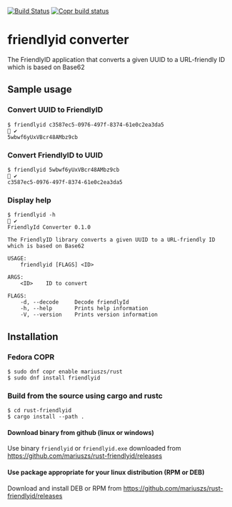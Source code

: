 [![Build Status](https://travis-ci.com/mariuszs/rust-friendlyid.svg?branch=master)](https://travis-ci.com/mariuszs/rust-friendlyid)
[![Copr build status](https://copr.fedorainfracloud.org/coprs/mariuszs/rust/package/friendlyid/status_image/last_build.png)](https://copr.fedorainfracloud.org/coprs/mariuszs/rust/package/friendlyid/)

# friendlyid converter
The FriendlyID application that converts a given UUID to a URL-friendly ID which is based on Base62


## Sample usage

### Convert UUID to FriendlyID
    $ friendlyid c3587ec5-0976-497f-8374-61e0c2ea3da5                                                                                                      ✔ 
    5wbwf6yUxVBcr48AMbz9cb
  
### Convert FriendlyID to UUID

    $ friendlyid 5wbwf6yUxVBcr48AMbz9cb                                                                                                                    ✔ 
    c3587ec5-0976-497f-8374-61e0c2ea3da5

### Display help

    $ friendlyid -h                                                                                                                                        ✔ 
    FriendlyId Converter 0.1.0
    
    The FriendlyID library converts a given UUID to a URL-friendly ID which is based on Base62

    USAGE:
        friendlyid [FLAGS] <ID>

    ARGS:
        <ID>    ID to convert

    FLAGS:
        -d, --decode     Decode friendlyId
        -h, --help       Prints help information
        -V, --version    Prints version information

## Installation

### Fedora COPR

    $ sudo dnf copr enable mariuszs/rust
    $ sudo dnf install friendlyid 

### Build from the source using cargo and rustc

    $ cd rust-friendlyid
    $ cargo install --path . 
    
#### Download binary from github (linux or windows)   

Use binary `friendlyid` or `friendlyid.exe` downloaded from https://github.com/mariuszs/rust-friendlyid/releases

#### Use package appropriate for your linux distribution (RPM or DEB)

Download and install DEB or RPM from https://github.com/mariuszs/rust-friendlyid/releases
   
    
    
